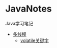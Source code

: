 # JavaNotes
Java学习笔记
- [多线程](https://github.com/crazywade/JavaNotes/tree/master/%E5%A4%9A%E7%BA%BF%E7%A8%8B)
  - [volatile关键字](https://github.com/crazywade/JavaNotes/blob/master/Java%E5%A4%9A%E7%BA%BF%E7%A8%8B%E4%B9%8BVolatile%E5%85%B3%E9%94%AE%E5%AD%97.md)
